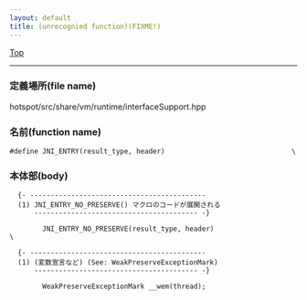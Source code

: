 ```yaml
---
layout: default
title: (unrecognied function)(FIXME!)
---
```

[Top](../index.html)

--- 
### 定義場所(file name)
hotspot/src/share/vm/runtime/interfaceSupport.hpp

### 名前(function name)
```
#define JNI_ENTRY(result_type, header)                               \
```

### 本体部(body)
```
  {- -------------------------------------------
  (1) JNI_ENTRY_NO_PRESERVE() マクロのコードが展開される
      ---------------------------------------- -}

	    JNI_ENTRY_NO_PRESERVE(result_type, header)                       \

  {- -------------------------------------------
  (1) (変数宣言など) (See: WeakPreserveExceptionMark)
      ---------------------------------------- -}

	    WeakPreserveExceptionMark __wem(thread);
	
```


